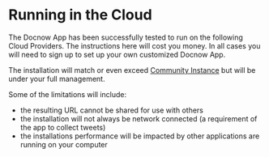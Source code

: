 # Running in the Cloud

The Docnow App has been successfully tested to run on the following Cloud Providers. The instructions here will cost you money. In all cases you will need to sign up to set up your own customized Docnow App. 

The installation will match or even exceed [Community Instance](https://community.docnow.io) but will be under your full management. 

Some of the limitations will include:
* the resulting URL cannot be shared for use with others
* the installation will not always be network connected (a requirement of the app to collect tweets)
* the installations performance will be impacted by other applications are running on your computer